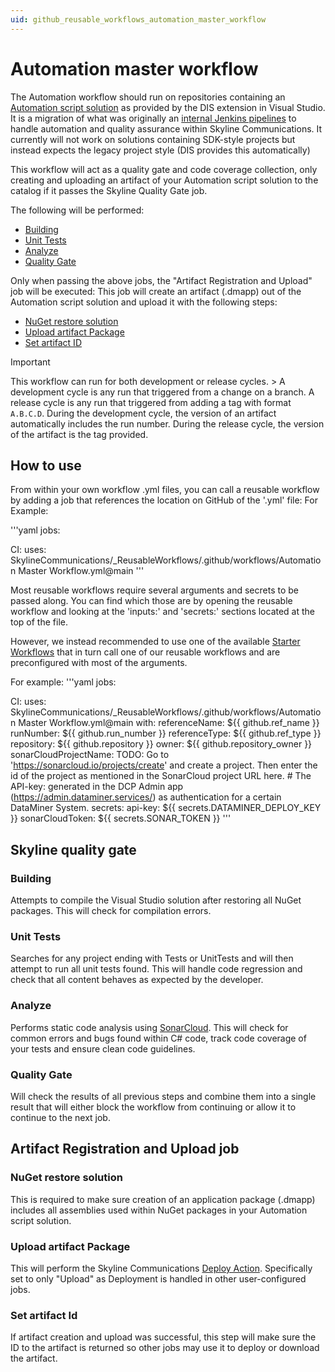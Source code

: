 ```yaml
---
uid: github_reusable_workflows_automation_master_workflow
---
```


# Automation master workflow

The Automation workflow should run on repositories containing an [Automation script solution](xref:Automation_scripts_as_a_Visual_Studio_solution) as provided by the DIS extension in Visual Studio.
It is a migration of what was originally an [internal Jenkins pipelines](xref:Pipeline_stages_for_Automation_scripts) to handle automation and quality assurance within Skyline Communications.
It currently will not work on solutions containing SDK-style projects but instead expects the legacy project style (DIS provides this automatically)

This workflow will act as a quality gate and code coverage collection, only creating and uploading an artifact of your Automation script solution to the catalog if it passes the Skyline Quality Gate job.

The following will be performed:

- [Building](#building)
- [Unit Tests](#unit-tests)
- [Analyze](#analyze)
- [Quality Gate](#quality-gate)

Only when passing the above jobs, the "Artifact Registration and Upload" job will be executed: This job will create an artifact (.dmapp) out of the Automation script solution and upload it with the following steps:

- [NuGet restore solution](#nuget-restore-solution)
- [Upload artifact Package](#upload-artifact-package)
- [Set artifact ID](#set-artifact-id)

> [!IMPORTANT]
> This workflow can run for both development or release cycles. > A development cycle is any run that triggered from a change on a branch.
> A release cycle is any run that triggered from adding a tag with format `A.B.C.D`.
> During the development cycle, the version of an artifact automatically includes the run number.
> During the release cycle, the version of the artifact is the tag provided.

## How to use

From within your own workflow .yml files, you can call a reusable workflow by adding a job that references the location on GitHub of the '.yml' file:
For Example:

'''yaml
jobs:

  CI:
    uses: SkylineCommunications/_ReusableWorkflows/.github/workflows/Automation Master Workflow.yml@main
'''

Most reusable workflows require several arguments and secrets to be passed along.
You can find which those are by opening the reusable workflow and looking at the 'inputs:' and 'secrets:' sections located at the top of the file.

However, we instead recommended to use one of the available [Starter Workflows](xref:github_starter_workflows) that in turn call one of our reusable workflows and are preconfigured with most of the arguments.

For example:
'''yaml
jobs:

  CI:
    uses: SkylineCommunications/_ReusableWorkflows/.github/workflows/Automation Master Workflow.yml@main
    with:
      referenceName: ${{ github.ref_name }}
      runNumber: ${{ github.run_number }}
      referenceType: ${{ github.ref_type }}
      repository: ${{ github.repository }}
      owner: ${{ github.repository_owner }}
      sonarCloudProjectName: TODO: Go to 'https://sonarcloud.io/projects/create' and create a project. Then enter the id of the project as mentioned in the SonarCloud project URL here.
      # The API-key: generated in the DCP Admin app (https://admin.dataminer.services/) as authentication for a certain DataMiner System.
    secrets:
      api-key: ${{ secrets.DATAMINER_DEPLOY_KEY }}
      sonarCloudToken: ${{ secrets.SONAR_TOKEN }}
'''

## Skyline quality gate

### Building

Attempts to compile the Visual Studio solution after restoring all NuGet packages.
This will check for compilation errors.

### Unit Tests

Searches for any project ending with Tests or UnitTests and will then attempt to run all unit tests found.
This will handle code regression and check that all content behaves as expected by the developer.

### Analyze

Performs static code analysis using [SonarCloud](https://www.sonarsource.com/products/sonarcloud/).
This will check for common errors and bugs found within C# code, track code coverage of your tests and ensure clean code guidelines.

### Quality Gate

Will check the results of all previous steps and combine them into a single result that will either block the workflow from continuing or allow it to continue to the next job.

## Artifact Registration and Upload job

### NuGet restore solution

This is required to make sure creation of an application package (.dmapp) includes all assemblies used within NuGet packages in your Automation script solution.

### Upload artifact Package

This will perform the Skyline Communications [Deploy Action](xref:Deploying_Automation_scripts_from_a_GitHub_repository). Specifically set to only "Upload" as Deployment is handled in other user-configured jobs.

### Set artifact Id

If artifact creation and upload was successful, this step will make sure the ID to the artifact is returned so other jobs may use it to deploy or download the artifact.
